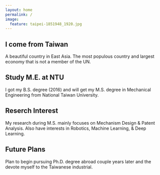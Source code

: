 ```yaml
---
layout: home
permalink: /
image:
  feature: taipei-1851948_1920.jpg
---
```


<div class="tiles">

<div class="tile">
  <h2 class="post-title">I come from Taiwan</h2>
  <p class="post-excerpt"> A beautiful country in East Asia. The most populous country and largest economy that is not a member of the UN.</p>
</div><!-- /.tile -->

<div class="tile">
  <h2 class="post-title">Study M.E. at NTU</h2>
  <p class="post-excerpt">I got my B.S. degree (2016) and will get my M.S. degree in Mechanical Engineering from National Taiwan University.</p>
</div><!-- /.tile -->

<div class="tile">
  <h2 class="post-title">Reserch Interest</h2>
  <p class="post-excerpt">My research during M.S. mainly focuses on Mechanism Design & Patent Analysis. Also have interests in Robotics, Machine Learning, & Deep Learning.</p>
</div><!-- /.tile -->

<div class="tile">
  <h2 class="post-title">Future Plans</h2>
  <p class="post-excerpt">Plan to begin pursuing Ph.D. degree abroad couple years later and the devote myself to the Taiwanese industrial. </p>
</div><!-- /.tile -->

</div><!-- /.tiles -->
